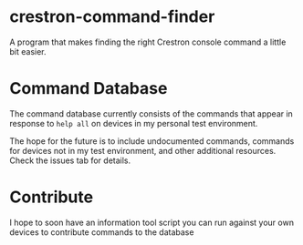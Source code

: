 # crestron-command-finder

A program that makes finding the right Crestron console command a little bit easier.

# Command Database

The command database currently consists of the commands that appear in response to `help all` on devices in my personal test environment.

The hope for the future is to include undocumented commands, commands for devices not in my test environment, and other additional resources. Check the issues tab for details.

# Contribute

I hope to soon have an information tool script you can run against your own devices to contribute commands to the database
